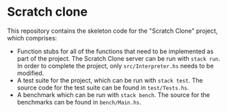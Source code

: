 # Scratch clone

This repository contains the skeleton code for the "Scratch Clone" project, which comprises:

- Function stubs for all of the functions that need to be implemented as part of the project. The Scratch Clone server can be run with `stack run`. In order to complete the project, only `src/Interpreter.hs` needs to be modified.
- A test suite for the project, which can be run with `stack test`. The source code for the test suite can be found in `test/Tests.hs`.
- A benchmark which can be run with `stack bench`. The source for the benchmarks can be found in `bench/Main.hs`.
